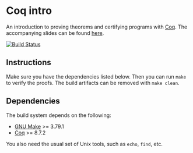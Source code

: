 # Coq intro

An introduction to proving theorems and certifying programs with [Coq](https://coq.inria.fr/). The accompanying slides can be found [here](https://docs.google.com/presentation/d/1n_17Y9NazYzMfZEblAmwh-JEBGyBmuBLhjyQHrbPWYU/edit?usp=sharing).

[![Build Status](https://travis-ci.org/stepchowfun/coq-intro.svg?branch=master)](https://travis-ci.org/stepchowfun/coq-intro)

## Instructions

Make sure you have the dependencies listed below. Then you can run `make` to verify the proofs. The build artifacts can be removed with `make clean`.

## Dependencies

The build system depends on the following:

- [GNU Make](https://www.gnu.org/software/make/) >= 3.79.1
- [Coq](https://coq.inria.fr/) >= 8.7.2

You also need the usual set of Unix tools, such as `echo`, `find`, etc.
